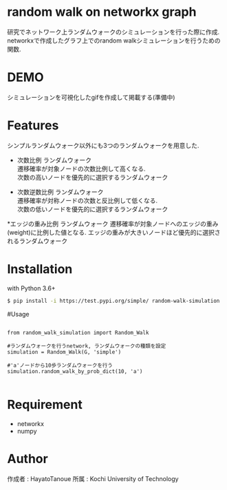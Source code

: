 # random walk on networkx graph

研究でネットワーク上ランダムウォークのシミュレーションを行った際に作成.  
networkxで作成したグラフ上でのrandom walkシミュレーションを行うための関数.  

# DEMO

シミュレーションを可視化したgifを作成して掲載する(準備中)

# Features

シンプルランダムウォーク以外にも3つのランダムウォークを用意した.

* 次数比例 ランダムウォーク  
遷移確率が対象ノードの次数比例して高くなる.  
次数の高いノードを優先的に選択するランダムウォーク

* 次数逆数比例 ランダムウォーク  
遷移確率が対称ノードの次数と反比例して低くなる.  
次数の低いノードを優先的に選択するランダムウォーク

*エッジの重み比例 ランダムウォーク
遷移確率が対象ノードへのエッジの重み(weight)に比例した値となる.
エッジの重みが大きいノードほど優先的に選択されるランダムウォーク


# Installation

with Python 3.6+

```sh
$ pip install -i https://test.pypi.org/simple/ random-walk-simulation
```

#Usage

```

from random_walk_simulation import Random_Walk

#ランダムウォークを行うnetwork, ランダムウォークの種類を設定
simulation = Random_Walk(G, 'simple')

#'a'ノードから10歩ランダムウォークを行う
simulation.random_walk_by_prob_dict(10, 'a')


```


# Requirement

* networkx
* numpy

# Author

 作成者 : HayatoTanoue
 所属 : Kochi University of Technology

